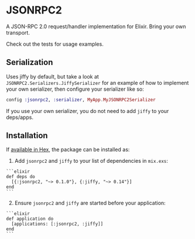 # JSONRPC2

A JSON-RPC 2.0 request/handler implementation for Elixir. Bring your own transport.

Check out the tests for usage examples.

## Serialization

Uses jiffy by default, but take a look at `JSONRPC2.Serializers.JiffySerializer` for an example of how to implement your own serializer, then configure your serializer like so:

```elixir
config :jsonrpc2, :serializer, MyApp.MyJSONRPC2Serializer
```

If you use your own serializer, you do not need to add `jiffy` to your deps/apps.

## Installation

If [available in Hex](https://hex.pm/docs/publish), the package can be installed as:

  1. Add `jsonrpc2` and `jiffy` to your list of dependencies in `mix.exs`:

    ```elixir
    def deps do
      [{:jsonrpc2, "~> 0.1.0"}, {:jiffy, "~> 0.14"}]
    end
    ```

  2. Ensure `jsonrpc2` and `jiffy` are started before your application:

    ```elixir
    def application do
      [applications: [:jsonrpc2, :jiffy]]
    end
    ```
